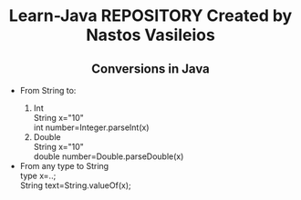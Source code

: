 <html>
<body>
<h1 style="text-align:center;">Learn-Java REPOSITORY Created by Nastos Vasileios</h1>
<h2 style="text-align:center;">Conversions in Java</h1>
<ul>
<li>From String to:</li>
<ol>
<li>Int<br> String x="10"<br> int number=Integer.parseInt(x)</li>
<li>Double<br> String x="10"<br> double number=Double.parseDouble(x)</li>
</ol>
<li>From any type to String<br>type x=..;<br>String text=String.valueOf(x);</li>
</ul>
</body>
</html>
